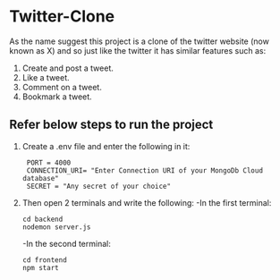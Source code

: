 # Twitter-Clone
As the name suggest this project is a clone of the twitter website (now known as X) and so just like the twitter it has similar features such as:
1. Create and post a tweet.
2. Like a tweet.
3. Comment on a tweet.
4. Bookmark a tweet.
## Refer below steps to run the project
1. Create a .env file and enter the following in it:
   ```
    PORT = 4000
    CONNECTION_URI= "Enter Connection URI of your MongoDb Cloud database"
    SECRET = "Any secret of your choice"
   ```
2. Then open 2 terminals and write the following:
   -In the first terminal:
   ```
   cd backend
   nodemon server.js
   ```
   -In the second terminal:
   ```
   cd frontend
   npm start
   ```


